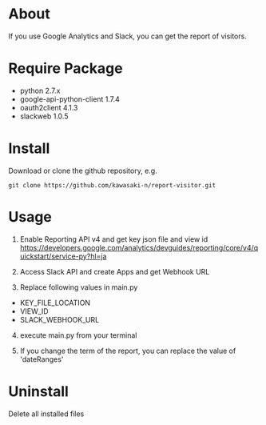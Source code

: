 # About
If you use Google Analytics and Slack, you can get the report of visitors.

# Require Package
- python 2.7.x
- google-api-python-client 1.7.4
- oauth2client 4.1.3
- slackweb 1.0.5

# Install
Download or clone the github repository, e.g.
```
git clone https://github.com/kawasaki-n/report-visitor.git
```

# Usage
1. Enable Reporting API v4 and get key json file and view id
https://developers.google.com/analytics/devguides/reporting/core/v4/quickstart/service-py?hl=ja

2. Access Slack API and create Apps and get Webhook URL

3. Replace following values in main.py
- KEY_FILE_LOCATION
- VIEW_ID
- SLACK_WEBHOOK_URL

4. execute main.py from your terminal

5. If you change the term of the report, you can replace the value of 'dateRanges'

# Uninstall
Delete all installed files
